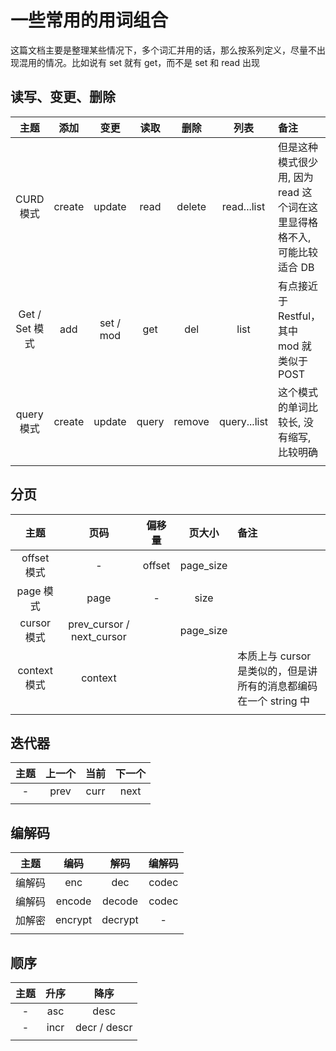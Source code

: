 # 一些常用的用词组合

这篇文档主要是整理某些情况下，多个词汇并用的话，那么按系列定义，尽量不出现混用的情况。比如说有 set 就有 get，而不是 set 和 read 出现

## 读写、变更、删除

| 主题 | 添加 | 变更 | 读取 | 删除 | 列表 | 备注 |
|:---:|:---:|:---:|:---:|:---:|:---:|:---|
| CURD 模式 | create | update | read | delete | read...list | 但是这种模式很少用, 因为 read 这个词在这里显得格格不入, 可能比较适合 DB |
| Get / Set 模式 | add | set / mod | get | del | list | 有点接近于 Restful，其中 mod 就类似于 POST |
| query 模式 | create | update | query | remove | query...list | 这个模式的单词比较长, 没有缩写, 比较明确 |
| | | | | |

## 分页

| 主题 | 页码 | 偏移量 | 页大小 | 备注 |
|:---:|:---:|:---:|:---:|:---|
| offset 模式 | - | offset | page_size | |
| page 模式 | page | - | size | |
| cursor 模式 | prev_cursor / next_cursor | | page_size | |
| context 模式 | context | | | 本质上与 cursor 是类似的，但是讲所有的消息都编码在一个 string 中 |
| | | | |

## 迭代器

| 主题 | 上一个 | 当前 | 下一个 |
|:---:|:---:|:---:|:---:|
| - | prev | curr | next |
| | | | |

## 编解码

| 主题 | 编码 | 解码 | 编解码 |
|:---:|:---:|:---:|:---:|
| 编解码 | enc | dec | codec |
| 编解码 | encode | decode | codec |
| 加解密 | encrypt | decrypt | - |
| | | | |

## 顺序

| 主题 | 升序 | 降序 |
|:---:|:---:|:---:|
| - | asc | desc |
| - | incr | decr / descr |
| | | |
